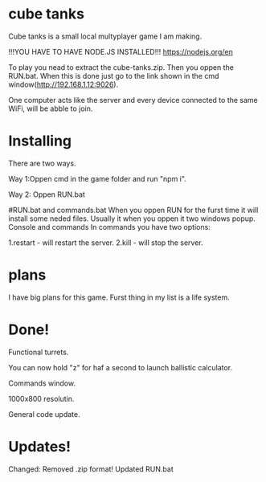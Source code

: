 # cube tanks
Cube tanks is a small local multyplayer game I am making.

!!!YOU HAVE TO HAVE NODE.JS INSTALLED!!! https://nodejs.org/en

To play you nead to extract the cube-tanks.zip.
Then you oppen the RUN.bat.
When this is done just go to the link shown in the cmd window(http://192.168.1.12:9026).

One computer acts like the server and every device connected to the same WiFi, will be abble to join.

# Installing
There are two ways.

Way 1:Oppen cmd in the game folder and run "npm i".

Way 2: Oppen RUN.bat

#RUN.bat and commands.bat
When you oppen RUN for the furst time it will install some neded files.
Usually it when you oppen it two windows popup.
Console and commands
In commands you have two options:

1.restart - will restart the server.
2.kill - will stop the server.

# plans
I have big plans for this game.
Furst thing in my list is a life system.

# Done!
Functional turrets.

You can now hold "z" for haf a second to launch ballistic calculator.

Commands window.

1000x800 resolutin.

General code update.

# Updates!
Changed:
Removed .zip format!
Updated RUN.bat
